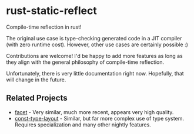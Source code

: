 rust-static-reflect
====================
Compile-time reflection in rust!

The original use case is type-checking generated code in a JIT compiler (with zero runtime cost).
However, other use cases are certainly possible :)

Contributions are welcome!
I'd be happy to add more features as long as they align with the general philosophy
of compile-time reflection.

Unfortunately, there is very little documentation right now.
Hopefully, that will change in the future.

## Related Projects
- [facet](https://github.com/facet-rs/facet) - Very similar, much more recent, appears very high quality.
- [const-type-layout](https://github.com/juntyr/const-type-layout) - Similar, but far more complex use of type system. Requires specialization and many other nightly features.
